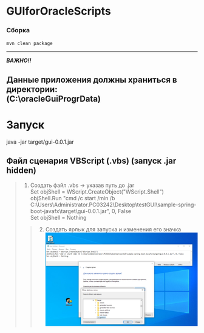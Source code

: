 # GUIforOracleScripts #

### Сборка
```
mvn clean package
```
_____________________
 ***ВАЖНО!!***
## Данные приложения должны храниться в директории: <br/>(C:\oracleGuiProgrData) ##

# Запуск #

java -jar target/gui-0.0.1.jar

## Файл сценария VBScript (.vbs) (запуск .jar hidden) ##

>1) Создать файл .vbs -> указав путь до .jar <br/>
Set objShell = WScript.CreateObject("WScript.Shell")<br/>
objShell.Run "cmd /c start /min /b C:\Users\Administrator.PC03242\Desktop\testGUI\sample-spring-boot-javafx\target\gui-0.0.1.jar", 0, False<br/>
Set objShell = Nothing<br/>
>>2) Создать ярлык для запуска и изменения его значка
![img.png](img.png)